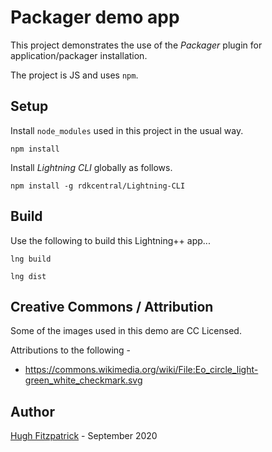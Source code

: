 
# Packager demo app

This project demonstrates the use of the *Packager* plugin for application/packager installation.

The project is JS and uses `npm`.

## Setup

Install `node_modules` used in this project in the usual way.

```
npm install
```

Install *Lightning CLI* globally as follows.

```
npm install -g rdkcentral/Lightning-CLI
```

## Build

Use the following to build this Lightning++ app...

```
lng build

lng dist
```

## Creative Commons / Attribution

Some of the images used in this demo are CC Licensed.

Attributions to the following -

  *  https://commons.wikimedia.org/wiki/File:Eo_circle_light-green_white_checkmark.svg

## Author

[Hugh Fitzpatrick]()  - September 2020

